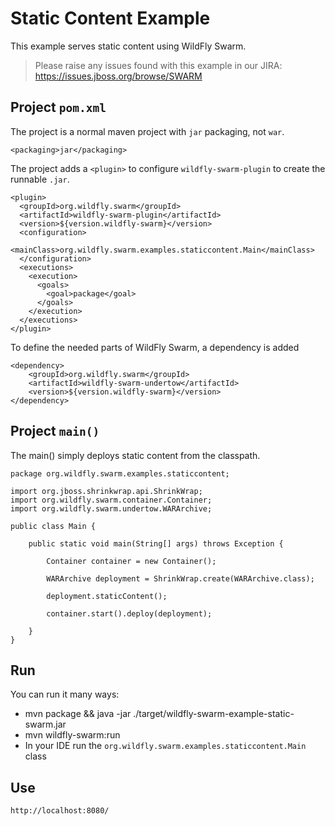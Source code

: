 # Static Content Example

This example serves static content using WildFly Swarm.

> Please raise any issues found with this example in our JIRA:
> https://issues.jboss.org/browse/SWARM

## Project `pom.xml`

The project is a normal maven project with `jar` packaging, not `war`.

    <packaging>jar</packaging>

The project adds a `<plugin>` to configure `wildfly-swarm-plugin` to
create the runnable `.jar`.

    <plugin>
      <groupId>org.wildfly.swarm</groupId>
      <artifactId>wildfly-swarm-plugin</artifactId>
      <version>${version.wildfly-swarm}</version>
      <configuration>
        <mainClass>org.wildfly.swarm.examples.staticcontent.Main</mainClass>
      </configuration>
      <executions>
        <execution>
          <goals>
            <goal>package</goal>
          </goals>
        </execution>
      </executions>
    </plugin>

To define the needed parts of WildFly Swarm, a dependency is added

    <dependency>
        <groupId>org.wildfly.swarm</groupId>
        <artifactId>wildfly-swarm-undertow</artifactId>
        <version>${version.wildfly-swarm}</version>
    </dependency>

## Project `main()`

The main() simply deploys static content from the classpath.

    package org.wildfly.swarm.examples.staticcontent;

    import org.jboss.shrinkwrap.api.ShrinkWrap;
    import org.wildfly.swarm.container.Container;
    import org.wildfly.swarm.undertow.WARArchive;

    public class Main {

        public static void main(String[] args) throws Exception {

            Container container = new Container();

            WARArchive deployment = ShrinkWrap.create(WARArchive.class);

            deployment.staticContent();

            container.start().deploy(deployment);

        }
    }


## Run

You can run it many ways:

* mvn package && java -jar ./target/wildfly-swarm-example-static-swarm.jar
* mvn wildfly-swarm:run
* In your IDE run the `org.wildfly.swarm.examples.staticcontent.Main` class

## Use

    http://localhost:8080/
